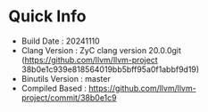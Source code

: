 # Quick Info
* Build Date : 20241110
* Clang Version : ZyC clang version 20.0.0git (https://github.com/llvm/llvm-project 38b0e1c939e818564019bb5bff95a0f1abbf9d19)
* Binutils Version : master
* Compiled Based : https://github.com/llvm/llvm-project/commit/38b0e1c9

